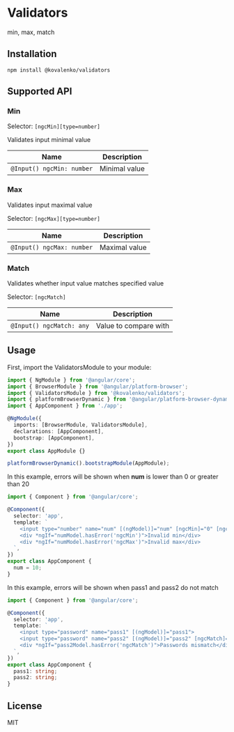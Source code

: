 # Validators

min, max, match

## Installation

```
npm install @kovalenko/validators
```

## Supported API

### Min

Selector: `[ngcMin][type=number]`

Validates input minimal value

Name | Description
--- | ---
`@Input() ngcMin: number` | Minimal value

### Max

Validates input maximal value

Selector: `[ngcMax][type=number]`

Name | Description
--- | ---
`@Input() ngcMax: number` | Maximal value

### Match

Validates whether input value matches specified value

Selector: `[ngcMatch]`

Name | Description
--- | ---
`@Input() ngcMatch: any` | Value to compare with


## Usage

First, import the ValidatorsModule to your module:

```typescript
import { NgModule } from '@angular/core';
import { BrowserModule } from '@angular/platform-browser';
import { ValidatorsModule } from '@kovalenko/validators';
import { platformBrowserDynamic } from '@angular/platform-browser-dynamic';
import { AppComponent } from './app';

@NgModule({
  imports: [BrowserModule, ValidatorsModule],
  declarations: [AppComponent],
  bootstrap: [AppComponent],
})
export class AppModule {}

platformBrowserDynamic().bootstrapModule(AppModule);
```

In this example, errors will be shown when **num** is lower than 0 or greater than 20

```typescript
import { Component } from '@angular/core';

@Component({
  selector: 'app',
  template: `
    <input type="number" name="num" [(ngModel)]="num" [ngcMin]="0" [ngcMax]="20" #numModel="ngModel">
    <div *ngIf="numModel.hasError('ngcMin')">Invalid min</div>
    <div *ngIf="numModel.hasError('ngcMax')">Invalid max</div>
  `,
})
export class AppComponent {
  num = 10;
}
```

In this example, errors will be shown when pass1 and pass2 do not match

```typescript
import { Component } from '@angular/core';

@Component({
  selector: 'app',
  template: `
    <input type="password" name="pass1" [(ngModel)]="pass1">
    <input type="password" name="pass2" [(ngModel)]="pass2" [ngcMatch]="pass1" #pass2Model="ngModel">
    <div *ngIf="pass2Model.hasError('ngcMatch')">Passwords mismatch</div>
  `,
})
export class AppComponent {
  pass1: string;
  pass2: string;
}
```

## License

MIT

